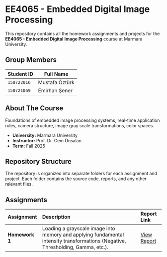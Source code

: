 # EE4065 - Embedded Digital Image Processing

This repository contains all the homework assignments and projects for the **EE4065 - Embedded Digital Image Processing** course at Marmara University.

## Group Members

| Student ID  | Full Name      |
|-------------|----------------|
| `150722016`   | Mustafa Öztürk |
| `150721069`   | Emirhan Şener  |

## About The Course

Foundations of embedded image processing systems, real-time application rules, camera structure, image gray scale transformations, color spaces.

- **University:** Marmara University
- **Instructor:** Prof. Dr. Cem Ünsalan
- **Term:** Fall 2025

## Repository Structure

The repository is organized into separate folders for each assignment and project. Each folder contains the source code, reports, and any other relevant files.

## Assignments

| Assignment  | Description                                                                                             | Report Link                                                                  |
|:------------|:--------------------------------------------------------------------------------------------------------|:-----------------------------------------------------------------------------|
| **Homework 1** | Loading a grayscale image into memory and applying fundamental intensity transformations (Negative, Thresholding, Gamma, etc.). | [View Report](Homework%201/report_EE4065_HW1.pdf) |

